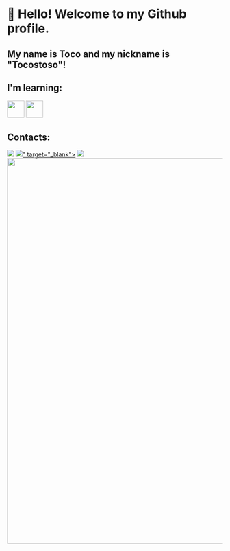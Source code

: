 # 👋 Hello! Welcome to my Github profile.
## My name is Toco and my nickname is "Tocostoso"!

## I'm learning:

<img src="https://cdn.jsdelivr.net/gh/devicons/devicon/icons/csharp/csharp-plain.svg" width="40" height="40"/> <img src="https://cdn.jsdelivr.net/gh/devicons/devicon/icons/html5/html5-original-wordmark.svg" width="40" height="40"/>

## Contacts:

<div>
<a href="https://instagram.com/ternes.carlos3" target="_blank"><img src="https://img.shields.io/badge/-Instagram-%23E4405F?style=for-the-badge&logo=instagram&logoColor=white" target="_blank"></a>
<a href="https://twitter.com/tocostoso" target="_blank"><img src="<img alt="Twitter URL" src="https://img.shields.io/twitter/url?style=social&url=Toco">" target="_blank"></a>
<a href = "mailto:caduternes2@gmail.com"><img src="https://img.shields.io/badge/Gmail-D14836?style=for-the-badge&logo=gmail&logoColor=white" target="_blank"></a>
</div>

<div>
<img src="https://user-images.githubusercontent.com/106896557/192063068-2625839c-3a39-4b06-9bf2-75b4b7971830.png" width="900" height="900"/>        
</div>
